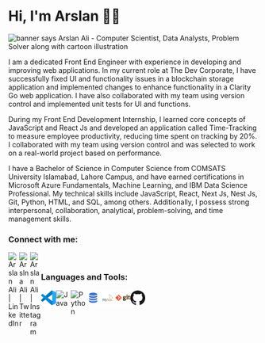 # Hi, I'm Arslan 👋✨

<img src="https://user-images.githubusercontent.com/53117861/88454705-c4c0cd80-ce8a-11ea-92ca-82e08bac7cf5.jpg" alt="banner says Arslan Ali - Computer Scientist, Data Analysts, Problem Solver along with cartoon illustration">


I am a dedicated Front End Engineer with experience in developing and improving web applications. In my current role at The Dev Corporate, I have successfully fixed UI and functionality issues in a blockchain storage application and implemented changes to enhance functionality in a Clarity Go web application. I have also collaborated with my team using version control and implemented unit tests for UI and functions.

During my Front End Development Internship, I learned core concepts of JavaScript and React Js and developed an application called Time-Tracking to measure employee productivity, reducing time spent on tracking by 20%. I collaborated with my team using version control and was selected to work on a real-world project based on performance.

I have a Bachelor of Science in Computer Science from COMSATS University Islamabad, Lahore Campus, and have earned certifications in Microsoft Azure Fundamentals, Machine Learning, and IBM Data Science Professional. My technical skills include JavaScript, React, Next Js, Nest Js, Git, Python, HTML, and SQL, among others. Additionally, I possess strong interpersonal, collaboration, analytical, problem-solving, and time management skills.



### Connect with me:

[<img align="left" alt="Arslan Ali | LinkedIn" width="22px" src="https://cdn.jsdelivr.net/npm/simple-icons@v3/icons/linkedin.svg" />][linkedin]
[<img align="left" alt="Arslna Ali | Twitter" width="22px" src="https://cdn.jsdelivr.net/npm/simple-icons@v3/icons/twitter.svg" />][twitter]
[<img align="left" alt="Arslan Ali | Instagram" width="22px" src="https://cdn.jsdelivr.net/npm/simple-icons@v3/icons/instagram.svg" />][instagram]

<br />

### Languages and Tools:

<img align="left" alt="Visual Studio Code" width="30px" src="https://raw.githubusercontent.com/github/explore/80688e429a7d4ef2fca1e82350fe8e3517d3494d/topics/visual-studio-code/visual-studio-code.png" />
<img align="left" alt="Java" width="30px" src="https://www.oracle.com/a/tech/img/cb88-java-logo-001.jpg" />
<img align="left" alt="Python" width="30px" src="https://www.python.org/static/opengraph-icon-200x200.png" />
<img align="left" alt="SQL" width="30px" src="https://raw.githubusercontent.com/github/explore/80688e429a7d4ef2fca1e82350fe8e3517d3494d/topics/sql/sql.png" />
<img align="left" alt="MySQL" width="30px" src="https://raw.githubusercontent.com/github/explore/80688e429a7d4ef2fca1e82350fe8e3517d3494d/topics/mysql/mysql.png" />
<img align="left" alt="Git" width="30px" src="https://raw.githubusercontent.com/github/explore/80688e429a7d4ef2fca1e82350fe8e3517d3494d/topics/git/git.png" />
<img align="left" alt="GitHub" width="30px" src="https://raw.githubusercontent.com/github/explore/78df643247d429f6cc873026c0622819ad797942/topics/github/github.png" />


[twitter]: https://twitter.com/arsxlanali
[instagram]: https://instagram.com/arsxlanali
[linkedin]: https://www.linkedin.com/in/arsxlanali
[facebook]: https://www.facebook.com/arsxlanali
<br />


